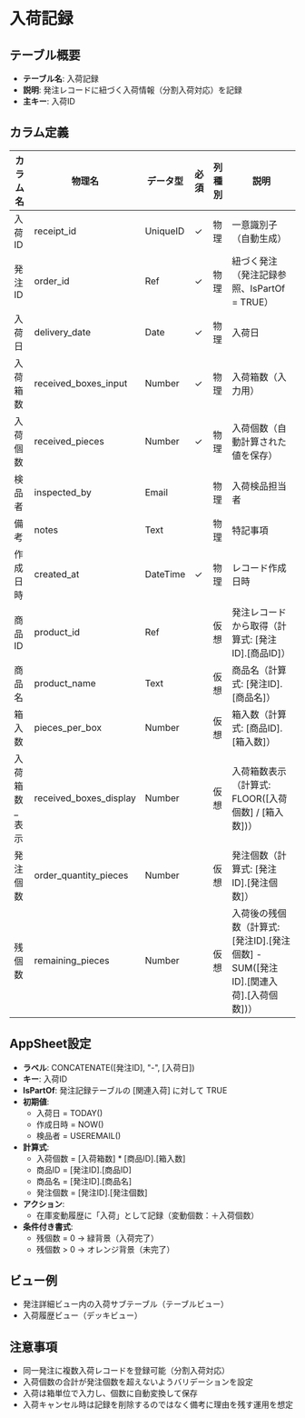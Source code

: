 # 入荷記録

## テーブル概要
- **テーブル名**: 入荷記録
- **説明**: 発注レコードに紐づく入荷情報（分割入荷対応）を記録
- **主キー**: 入荷ID

## カラム定義

| カラム名 | 物理名 | データ型 | 必須 | 列種別 | 説明 |
|---------|--------|----------|------|--------|------|
| 入荷ID | receipt_id | UniqueID | ✓ | 物理 | 一意識別子（自動生成） |
| 発注ID | order_id | Ref | ✓ | 物理 | 紐づく発注（発注記録参照、IsPartOf = TRUE） |
| 入荷日 | delivery_date | Date | ✓ | 物理 | 入荷日 |
| 入荷箱数 | received_boxes_input | Number | ✓ | 物理 | 入荷箱数（入力用） |
| 入荷個数 | received_pieces | Number | ✓ | 物理 | 入荷個数（自動計算された値を保存） |
| 検品者 | inspected_by | Email |  | 物理 | 入荷検品担当者 |
| 備考 | notes | Text |  | 物理 | 特記事項 |
| 作成日時 | created_at | DateTime | ✓ | 物理 | レコード作成日時 |
| 商品ID | product_id | Ref | | 仮想 | 発注レコードから取得（計算式: [発注ID].[商品ID]） |
| 商品名 | product_name | Text | | 仮想 | 商品名（計算式: [発注ID].[商品名]） |
| 箱入数 | pieces_per_box | Number | | 仮想 | 箱入数（計算式: [商品ID].[箱入数]） |
| 入荷箱数_表示 | received_boxes_display | Number | | 仮想 | 入荷箱数表示（計算式: FLOOR([入荷個数] / [箱入数])） |
| 発注個数 | order_quantity_pieces | Number | | 仮想 | 発注個数（計算式: [発注ID].[発注個数]） |
| 残個数 | remaining_pieces | Number | | 仮想 | 入荷後の残個数（計算式: [発注ID].[発注個数] - SUM([発注ID].[関連入荷].[入荷個数])） |

## AppSheet設定
- **ラベル**: CONCATENATE([発注ID], "-", [入荷日])
- **キー**: 入荷ID
- **IsPartOf**: 発注記録テーブルの [関連入荷] に対して TRUE
- **初期値**:
  - 入荷日 = TODAY()
  - 作成日時 = NOW()
  - 検品者 = USEREMAIL()
- **計算式**:
  - 入荷個数 = [入荷箱数] * [商品ID].[箱入数]
  - 商品ID = [発注ID].[商品ID]
  - 商品名 = [発注ID].[商品名]
  - 発注個数 = [発注ID].[発注個数]
- **アクション**:
  - 在庫変動履歴に「入荷」として記録（変動個数：＋入荷個数）
- **条件付き書式**:
  - 残個数 = 0 → 緑背景（入荷完了）
  - 残個数 > 0 → オレンジ背景（未完了）

## ビュー例
- 発注詳細ビュー内の入荷サブテーブル（テーブルビュー）
- 入荷履歴ビュー（デッキビュー）

## 注意事項
- 同一発注に複数入荷レコードを登録可能（分割入荷対応）
- 入荷個数の合計が発注個数を超えないようバリデーションを設定
- 入荷は箱単位で入力し、個数に自動変換して保存
- 入荷キャンセル時は記録を削除するのではなく備考に理由を残す運用を想定
